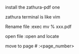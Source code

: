 install the zathura-pdf one

zathura terminal is like vim

Rename file
:exec mv % xxx.pdf

open file
:open <TAB> and locate

move to page #
:<page_number>
